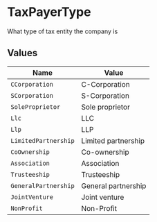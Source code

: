 # TaxPayerType

What type of tax entity the company is


## Values

| Name                 | Value                |
| -------------------- | -------------------- |
| `CCorporation`       | C-Corporation        |
| `SCorporation`       | S-Corporation        |
| `SoleProprietor`     | Sole proprietor      |
| `Llc`                | LLC                  |
| `Llp`                | LLP                  |
| `LimitedPartnership` | Limited partnership  |
| `CoOwnership`        | Co-ownership         |
| `Association`        | Association          |
| `Trusteeship`        | Trusteeship          |
| `GeneralPartnership` | General partnership  |
| `JointVenture`       | Joint venture        |
| `NonProfit`          | Non-Profit           |